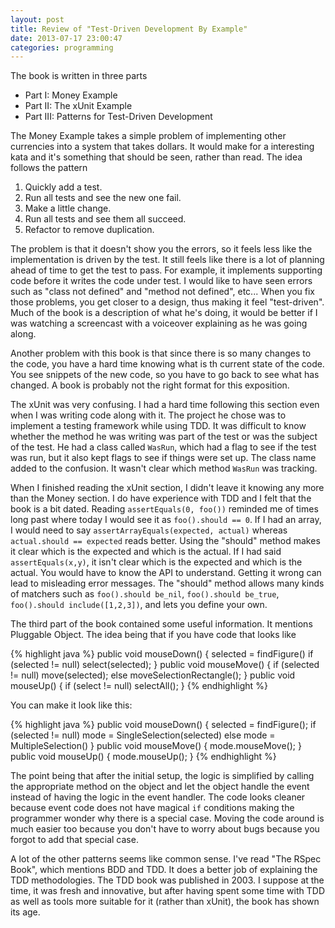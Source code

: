 ```yaml
---
layout: post
title: Review of "Test-Driven Development By Example"
date: 2013-07-17 23:00:47
categories: programming
---
```

The book is written in three parts

  * Part I: Money Example
  * Part II: The xUnit Example
  * Part III: Patterns for Test-Driven Development

The Money Example takes a simple problem of implementing other currencies into
a system that takes dollars.  It would make for a interesting kata and it's
something that should be seen, rather than read.  The idea follows the pattern

1. Quickly add a test.
2. Run all tests and see the new one fail.
3. Make a little change.
4. Run all tests and see them all succeed.
5. Refactor to remove duplication.

The problem is that it doesn't show you the errors, so it feels less like the
implementation is driven by the test.  It still feels like there is a lot of
planning ahead of time to get the test to pass.  For example, it implements
supporting code before it writes the code under test.  I would like to have
seen errors such as "class not defined" and "method not defined", etc...  When
you fix those problems, you get closer to a design, thus making it feel
"test-driven".  Much of the book is a description of what he's doing, it would
be better if I was watching a screencast with a voiceover explaining as he was
going along.

Another problem with this book is that since there is so many changes to the
code, you have a hard time knowing what is th current state of the code.  You
see snippets of the new code, so you have to go back to see what has changed.
A book is probably not the right format for this exposition.

The xUnit was very confusing.  I had a hard time following this section even
when I was writing code along with it.  The project he chose was to implement a
testing framework while using TDD.  It was difficult to know whether the method
he was writing was part of the test or was the subject of the test.  He had a
class called `WasRun`, which had a flag to see if the test was run, but it also
kept flags to see if things were set up.  The class name added to the
confusion. It wasn't clear which method `WasRun` was tracking. 

When I finished reading the xUnit section, I didn't leave it knowing any more
than the Money section.  I do have experience with TDD and I felt that the book
is a bit dated.  Reading `assertEquals(0, foo())` reminded me of times long
past where today I would see it as `foo().should == 0`.  If I had an array, I
would need to say `assertArrayEquals(expected, actual)` whereas `actual.should
== expected` reads better.  Using the "should" method makes it clear which is
the expected and which is the actual.  If I had said `assertEquals(x,y)`, it
isn't clear which is the expected and which is the actual.  You would have to
know the API to understand.  Getting it wrong can lead to misleading error
messages.  The "should" method allows many kinds of matchers such as
`foo().should be_nil`, `foo().should be_true`, `foo().should include([1,2,3])`,
and lets you define your own.

The third part of the book contained some useful information.  It mentions
Pluggable Object.  The idea being that if you have code that looks like

{% highlight java %}
public void mouseDown() {
  selected = findFigure()
  if (selected != null)
    select(selected);
}
public void mouseMove() {
  if (selected != null)
    move(selected);
  else
    moveSelectionRectangle();
}
public void mouseUp() {
  if (select != null)
    selectAll();
}
{% endhighlight %}

You can make it look like this:

{% highlight java %}
public void mouseDown() {
  selected = findFigure();
  if (selected != null)
    mode = SingleSelection(selected)
  else
    mode = MultipleSelection()
}
public void mouseMove() {
  mode.mouseMove();
}
public void mouseUp() {
  mode.mouseUp();
}
{% endhighlight %}

The point being that after the initial setup, the logic is simplified by
calling the appropriate method on the object and let the object handle the
event instead of having the logic in the event handler.  The code looks cleaner
because event code does not have magical `if` conditions making the programmer
wonder why there is a special case.  Moving the code around is much easier too
because you don't have to worry about bugs because you forgot to add that
special case.

A lot of the other patterns seems like common sense.  I've read "The RSpec
Book", which mentions BDD and TDD.  It does a better job of explaining the TDD
methodologies.  The TDD book was published in 2003.  I suppose at the time, it
was fresh and innovative, but after having spent some time with TDD as well as
tools more suitable for it (rather than xUnit), the book has shown its age.

